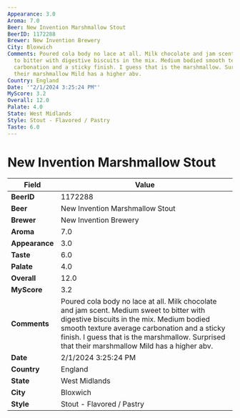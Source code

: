 ```yaml
---
Appearance: 3.0
Aroma: 7.0
Beer: New Invention Marshmallow Stout
BeerID: 1172288
Brewer: New Invention Brewery
City: Bloxwich
Comments: Poured cola body no lace at all. Milk chocolate and jam scent. Medium sweet
  to bitter with digestive biscuits in the mix. Medium bodied smooth texture average
  carbonation and a sticky finish. I guess that is the marshmallow. Surprised that
  their marshmallow Mild has a higher abv.
Country: England
Date: '"2/1/2024 3:25:24 PM"'
MyScore: 3.2
Overall: 12.0
Palate: 4.0
State: West Midlands
Style: Stout - Flavored / Pastry
Taste: 6.0
---
```


# New Invention Marshmallow Stout

| Field         | Value |
|---------------|-------|
| **BeerID** | 1172288 |
| **Beer** | New Invention Marshmallow Stout |
| **Brewer** | New Invention Brewery |
| **Aroma** | 7.0 |
| **Appearance** | 3.0 |
| **Taste** | 6.0 |
| **Palate** | 4.0 |
| **Overall** | 12.0 |
| **MyScore** | 3.2 |
| **Comments** | Poured cola body no lace at all. Milk chocolate and jam scent. Medium sweet to bitter with digestive biscuits in the mix. Medium bodied smooth texture average carbonation and a sticky finish. I guess that is the marshmallow. Surprised that their marshmallow Mild has a higher abv. |
| **Date** | 2/1/2024 3:25:24 PM |
| **Country** | England |
| **State** | West Midlands |
| **City** | Bloxwich |
| **Style** | Stout - Flavored / Pastry |
